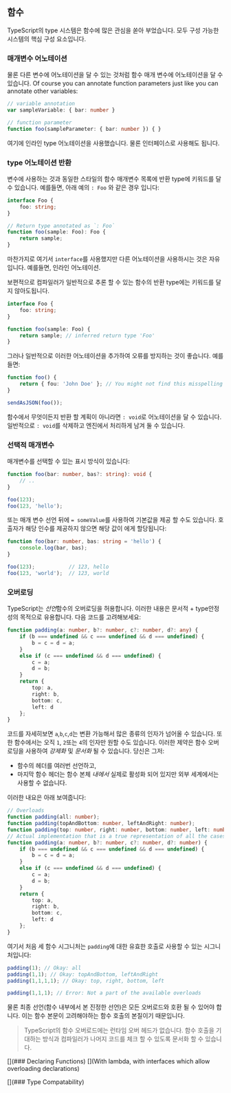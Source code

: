 ## 함수
TypeScript의 type 시스템은 함수에 많은 관심을 쏟아 부었습니다. 모두 구성 가능한 시스템의 핵심 구성 요소입니다.

### 매개변수 어노테이션
물론 다른 변수에 어노테이션을 달 수 있는 것처럼 함수 매개 변수에 어노테이션을 달 수 있습니다.
Of course you can annotate function parameters just like you can annotate other variables:

```ts
// variable annotation
var sampleVariable: { bar: number }

// function parameter
function foo(sampleParameter: { bar: number }) { }
```

여기에 인라인 type 어노테이션을 사용했습니다. 물론 인터페이스로 사용해도 됩니다.

### type 어노테이션 반환

변수에 사용하는 것과 동일한 스타일의 함수 매개변수 목록에 반환 type에 키워드를 달 수 있습니다. 예를들면, 아래 예의 `: Foo` 와 같은 경우 입니다:

```ts
interface Foo {
    foo: string;
}

// Return type annotated as `: Foo`
function foo(sample: Foo): Foo {
    return sample;
}
```

마찬가지로 여기서 `interface`를 사용했지만 다른 어노테이션을 사용하시는 것은 자유입니다. 예를들면, 인라인 어노테이션. 

보편적으로 컴파일러가 일반적으로 추론 할 수 있는 함수의 반환 type에는 키워드를 달지 않아도됩니다.

```ts
interface Foo {
    foo: string;
}

function foo(sample: Foo) {
    return sample; // inferred return type 'Foo'
}
```

그러나 일반적으로 이러한 어노테이션을 추가하여 오류를 방지하는 것이 좋습니다. 예를들면:

```ts
function foo() {
    return { fou: 'John Doe' }; // You might not find this misspelling `foo` till it's too late
}

sendAsJSON(foo());
```

함수에서 무엇이든지 반환 할 계획이 아니라면 `: void`로 어노테이션을 달 수 있습니다. 일반적으로 `: void`를 삭제하고 엔진에서 처리하게 남겨 둘 수 있습니다.

### 선택적 매개변수
매개변수를 선택할 수 있는 표시 방식이 있습니다:

```ts
function foo(bar: number, bas?: string): void {
    // ..
}

foo(123);
foo(123, 'hello');
```

또는 매개 변수 선언 뒤에 `= someValue`를 사용하여 기본값을 제공 할 수도 있습니다. 호출자가 해당 인수를 제공하지 않으면 해당 값이 에게 할당됩니다:

```ts
function foo(bar: number, bas: string = 'hello') {
    console.log(bar, bas);
}

foo(123);           // 123, hello
foo(123, 'world');  // 123, world
```

### 오버로딩
TypeScript는 *선언*함수의 오버로딩을 허용합니다. 이러한 내용은 문서적 + type안정성의 목적으로 유용합니다. 다음 코드를 고려해보세요: 

```ts
function padding(a: number, b?: number, c?: number, d?: any) {
    if (b === undefined && c === undefined && d === undefined) {
        b = c = d = a;
    }
    else if (c === undefined && d === undefined) {
        c = a;
        d = b;
    }
    return {
        top: a,
        right: b,
        bottom: c,
        left: d
    };
}
```

코드를 자세히보면 `a`,`b`,`c`,`d`는 변환 가능해서 많은 종류의 인자가 넘어올 수 있습니다.  또한 함수에서는 오직 `1`, `2`또는 `4`의 인자만 원할 수도 있습니다. 이러한 제약은 함수 오버로딩을 사용하여 *강제화* 및 *문서화* 될 수 있습니다. 당신은 그저:

* 함수의 헤더를 여러번 선언하고,
* 마지막 함수 헤더는 함수 본체 *내에서* 실제로 활성화 되어 있지만 외부 세계에서는 사용할 수 없습니다.

이러한 내요은 아래 보여줍니다:

```ts
// Overloads
function padding(all: number);
function padding(topAndBottom: number, leftAndRight: number);
function padding(top: number, right: number, bottom: number, left: number);
// Actual implementation that is a true representation of all the cases the function body needs to handle
function padding(a: number, b?: number, c?: number, d?: number) {
    if (b === undefined && c === undefined && d === undefined) {
        b = c = d = a;
    }
    else if (c === undefined && d === undefined) {
        c = a;
        d = b;
    }
    return {
        top: a,
        right: b,
        bottom: c,
        left: d
    };
}
```

여기서 처음 세 함수 시그니처는 `padding`에 대한 유효한 호출로 사용할 수 있는 시그니처입니다:

```ts
padding(1); // Okay: all
padding(1,1); // Okay: topAndBottom, leftAndRight
padding(1,1,1,1); // Okay: top, right, bottom, left

padding(1,1,1); // Error: Not a part of the available overloads
```


물론 최종 선언(함수 내부에서 본 진정한 선언)은 모든 오버로드와 호환 될 수 있어야 합니다. 이는 함수 본문이 고려해야하는 함수 호출의 본질이기 때문입니다.

> TypeScript의 함수 오버로드에는 런타임 오버 헤드가 없습니다. 함수 호출을 기대하는 방식과 컴파일러가 나머지 코드를 체크 할 수 있도록 문서화 할 수 있습니다.

[](### Declaring Functions)
[](With lambda, with interfaces which allow overloading declarations)

[](### Type Compatability)
